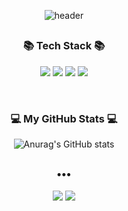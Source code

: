 
<div align=center>
  
![header](https://capsule-render.vercel.app/api?type=waving&color=gradient&customColorList=0,2,2,5,30&height=190&section=header&text=kimnoca✌️&fontSize=70)
##
  <h3>📚 Tech Stack 📚</h3>
    

<img src="https://img.shields.io/badge/Java-007396?style=flat-square&logo=Java&logoColor=white"/></a>
<img src="https://img.shields.io/badge/JavaScript-F7DF1E?style=flat-square&logo=JavaScript&logoColor=white"/></a>
<img src="https://img.shields.io/badge/Python-3776AB?style=flat-square&logo=python&logoColor=white"/></a>
<img src="https://img.shields.io/badge/Django-092E20?style=for-the-badge&logo=django&logoColor=white"/></a>



<br>

<h3>💻 My GitHub Stats 💻</h3>


![Anurag's GitHub stats](https://github-readme-stats.vercel.app/api?username=kimnoca&show_icons=true&)<br>
##
<h3>•••</h3>
<a href="https://velog.io/@kimnoca"><img src="https://img.shields.io/badge/TechBlog-20C997?style=flat-square&logo=Velog&logoColor=white"/></a>
<a href="https://www.instagram.com/kimnoca_/"><img src="https://img.shields.io/badge/Instagram-E4405F?style=flat-square&logo=Instagram&logoColor=white"/></a><br><br>

